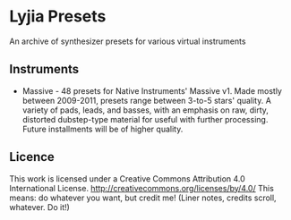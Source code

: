 # Lyjia Presets
An archive of synthesizer presets for various virtual instruments

## Instruments
* Massive - 48 presets for Native Instruments' Massive v1. Made mostly between 2009-2011, presets range between 3-to-5 stars' quality. A variety of pads, leads, and basses, with an emphasis on raw, dirty, distorted dubstep-type material for useful with further processing. Future installments will be of higher quality.

## Licence
This work is licensed under a Creative Commons Attribution 4.0 International License.
http://creativecommons.org/licenses/by/4.0/
This means: do whatever you want, but credit me! (Liner notes, credits scroll, whatever. Do it!)
